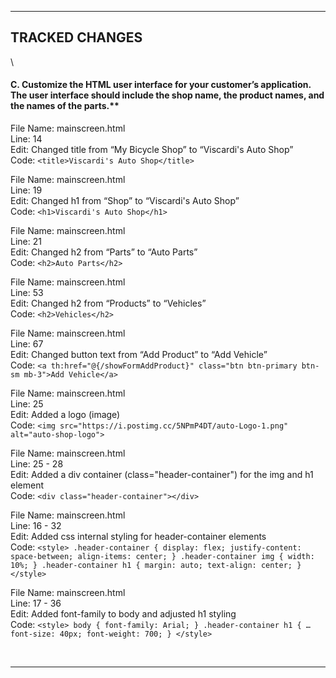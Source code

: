 <hr>

## TRACKED CHANGES
\\

#### C.  Customize the HTML user interface for your customer’s application. The user interface should include the shop name, the product names, and the names of the parts.**

File Name: mainscreen.html
<br>Line: 14
<br>Edit: Changed title from “My Bicycle Shop” to “Viscardi's Auto Shop”
<br>Code: `<title>Viscardi's Auto Shop</title>`

File Name: mainscreen.html
<br>Line: 19
<br>Edit: Changed h1 from “Shop” to “Viscardi's Auto Shop”
<br>Code: `<h1>Viscardi's Auto Shop</h1>`

File Name: mainscreen.html
<br>Line: 21
<br>Edit: Changed h2 from “Parts” to “Auto Parts”
<br>Code: `<h2>Auto Parts</h2>`

File Name: mainscreen.html
<br>Line: 53
<br>Edit: Changed h2 from “Products” to “Vehicles”
<br>Code: `<h2>Vehicles</h2>`

File Name: mainscreen.html
<br>Line: 67
<br>Edit: Changed button text from “Add Product” to “Add Vehicle”
<br>Code: `<a th:href="@{/showFormAddProduct}" class="btn btn-primary btn-sm mb-3">Add Vehicle</a>`

File Name: mainscreen.html
<br>Line: 25
<br>Edit: Added a logo (image)
<br>Code: `<img src="https://i.postimg.cc/5NPmP4DT/auto-Logo-1.png" alt="auto-shop-logo">`

File Name: mainscreen.html
<br>Line: 25 - 28
<br>Edit: Added a div container (class="header-container") for the img and h1 element
<br>Code: `<div class="header-container"></div>`

File Name: mainscreen.html
<br>Line: 16 - 32
<br>Edit: Added css internal styling for header-container elements
<br>Code: `<style>
        .header-container {
            display: flex;
            justify-content: space-between;
            align-items: center;
        }
        .header-container img {
            width: 10%;
        }
        .header-container h1 {
            margin: auto;
            text-align: center;
        }
    </style>`

File Name: mainscreen.html
<br>Line: 17 - 36
<br>Edit: Added font-family to body and adjusted h1 styling
<br>Code: `<style>
        body {
        font-family: Arial;
        }
        .header-container h1 {
            …
            font-size: 40px;
            font-weight: 700;
        }
    </style>`

<br>
<hr>
